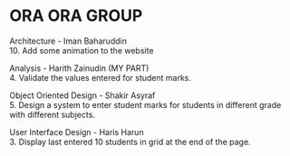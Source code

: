 # ORA ORA GROUP

Architecture - Iman Baharuddin  
10. Add some animation to the website

Analysis - Harith Zainudin (MY PART)  
4. Validate the values entered for student marks.

Object Oriented Design - Shakir Asyraf  
5. Design a system to enter student marks for students in different grade with different subjects.

User Interface Design - Haris Harun  
3. Display last entered 10 students in grid at the end of the page.
